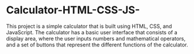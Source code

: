 # Calculator-HTML-CSS-JS-
This project is a simple calculator that is built using HTML, CSS, and JavaScript. The calculator has a basic user interface that consists of a display area, where the user inputs numbers and mathematical operators, and a set of buttons that represent the different functions of the calculator.
